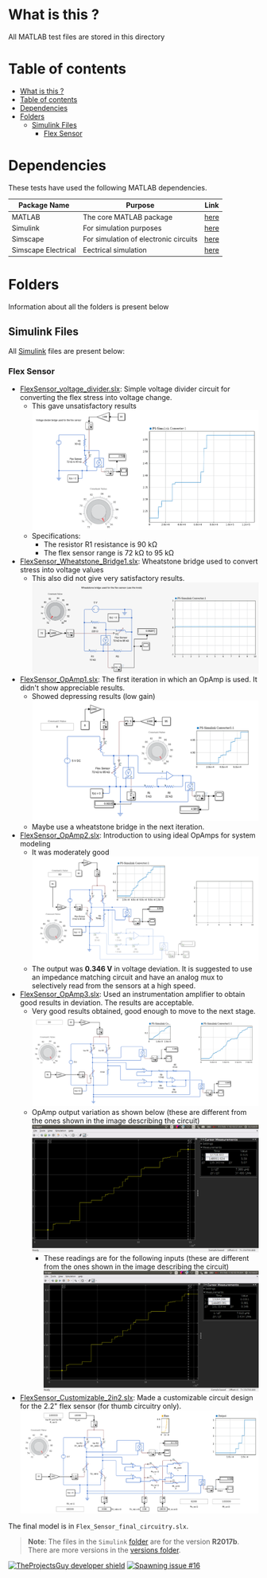 # What is this ?
All MATLAB test files are stored in this directory

# Table of contents
- [What is this ?](#what-is-this)
- [Table of contents](#table-of-contents)
- [Dependencies](#dependencies)
- [Folders](#folders)
  - [Simulink Files](#simulink-files)
    - [Flex Sensor](#flex-sensor)

# Dependencies
These tests have used the following MATLAB dependencies.

| **Package Name** | **Purpose** | **Link** |
| ---- | ---- | ---- | 
| MATLAB | The core MATLAB package | [here](https://in.mathworks.com/products/matlab.html) |
| Simulink | For simulation purposes | [here](https://in.mathworks.com/products/simulink.html) |
| Simscape | For simulation of electronic circuits | [here](https://in.mathworks.com/products/simscape.html) |
| Simscape Electrical | Eectrical simulation | [here](https://in.mathworks.com/products/simscape-electrical.html) |

# Folders
Information about all the folders is present below

## Simulink Files
All [Simulink](https://www.mathworks.com/products/simulink.html) files are present below:

### Flex Sensor
- [FlexSensor_voltage_divider.slx](./Simulink/FlexSensor_voltage_divider.slx): Simple voltage divider circuit for converting the flex stress into voltage change.
  - This gave unsatisfactory results
    ![Voltage Divider circuit](../.media/photos/Voltage_divider.png)
  - Specifications:
    - The resistor R1 resistance is 90 kΩ
    - The flex sensor range is 72 kΩ to 95 kΩ
- [FlexSensor_Wheatstone_Bridge1.slx](./Simulink/FlexSensor_Wheatstone_Bridge1.slx): Wheatstone bridge used to convert stress into voltage values
  - This also did not give very satisfactory results.
    ![Wheatstone bridge circuit](../.media/photos/Wheatstone_Bridge1.png)
- [FlexSensor_OpAmp1.slx](./Simulink/FlexSensor_OpAmp1.slx): The first iteration in which an OpAmp is used. It didn't show appreciable results.
  - Showed depressing results (low gain)
    ![OpAmp Iteration 1 image](../.media/photos/OpAmp1.png)
  - Maybe use a wheatstone bridge in the next iteration.
- [FlexSensor_OpAmp2.slx](./Simulink/FlexSensor_OpAmp2.slx): Introduction to using ideal OpAmps for system modeling
  - It was moderately good
    ![OpAmp Iteration 2 image](../.media/photos/OpAmp2.png)
  - The output was **0.346 V** in voltage deviation. It is suggested to use an impedance matching circuit and have an analog mux to selectively read from the sensors at a high speed.
- [FlexSensor_OpAmp3.slx](./Simulink/FlexSensor_OpAmp3.slx): Used an instrumentation amplifier to obtain good results in deviation. The results are acceptable.
  - Very good results obtained, good enough to move to the next stage.
    ![OpAmp Iteration 3 image](../.media/photos/OpAmp3.png)
  - OpAmp output variation as shown below (these are different from the ones shown in the image describing the circuit)
    ![OpAmp final output readings](../.media/photos/Flex_sensor_instrumentation_amplifier.png)
    - These readings are for the following inputs (these are different from the ones shown in the image describing the circuit)
        ![Input values of flex sensor](../.media/photos/Flex_sensor_wheatstone_bridge.png)
- [FlexSensor_Customizable_2in2.slx](./Simulink/FlexSensor_Customizable_2in2.slx): Made a customizable circuit design for the 2.2" flex sensor (for thumb circuitry only).
    ![Customizable 2.2in flex sensor circuitry](../.media/photos/FlexSensor_2in2_custom.png)

The final model is in `Flex_Sensor_final_circuitry.slx`.

> **Note**: The files in the `Simulink` [folder](./Simulink/) are for the version **R2017b**. There are more versions in the [versions folder](./Simulink/Versions/).

[![TheProjectsGuy developer shield](https://img.shields.io/badge/Dev-TheProjectsGuy-0061ff.svg)](https://github.com/TheProjectsGuy)
[![Spawning issue #16](https://img.shields.io/badge/issue-%2316-f49842.svg)](https://github.com/SleepWorkers/Project-SIGHT/issues/16)
